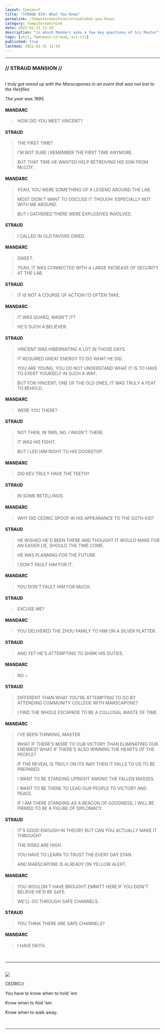 ```yaml
---
layout: fpmcpost
title: "STRAUD 019: What You Know"
permalink: /femputermanchine/straud/what-you-know/
category: femputermanchine
date: 2022-01-31 12:53
description: "in which Mandarc asks a few key questions of his Master"
tags: [skit, fpmcmain-straud, act-iii]
published: true
lastmod: 2022-01-31 12:54
---
```

[//]: # (  1/31/22  -added)

*****
### // STRAUD MANSION //

<br><i>I truly got mixed up with the Marscapones in an event that was not lost to the Hexfiles.</i>

<i>The year was 1995.</i>

#### MANDARC

> HOW DID YOU MEET VINCENT?

#### STRAUD

> THE FIRST TIME?
> 
> I'M NOT SURE I REMEMBER THE FIRST TIME ANYMORE.
> 
> BUT THAT TIME HE WANTED HELP RETREIVING HIS SON FROM McCOY.

#### MANDARC

> YEAH, YOU WERE SOMETHING OF A LEGEND AROUND THE LAB.
> 
> MOST DIDN'T WANT TO DISCUSS IT THOUGH. ESPECIALLY NOT WITH ME AROUND.
> 
> BUT I GATHERED THERE WERE EXPLOSIVES INVOLVED.

#### STRAUD

> I CALLED IN OLD FAVORS OWED.

#### MANDARC

> SWEET.
> 
> YEAH, IT WAS CONNECTED WITH A LARGE INCREASE OF SECURITY AT THE LAB.

#### STRAUD

> IT IS NOT A COURSE OF ACTION I'D OFTEN TAKE.

#### MANDARC

> IT WAS QUARQ, WASN'T IT?
> 
> HE'S SUCH A BELIEVER.

#### STRAUD

> VINCENT WAS HIBERNATING A LOT IN THOSE DAYS.
> 
> IT REQUIRED GREAT ENERGY TO DO WHAT HE DID.
> 
> YOU ARE YOUNG, YOU DO NOT UNDERSTAND WHAT IT IS TO HAVE TO EXERT YOURSELF IN SUCH A WAY.
> 
> BUT FOR VINCENT, ONE OF THE OLD ONES, IT WAS TRULY A FEAT TO BEHOLD.

#### MANDARC

> WERE YOU THERE?

#### STRAUD

> NOT THEN, IN 1995, NO. I WASN'T THERE. 
> 
> IT WAS HIS FIGHT.
> 
> BUT I LED HIM RIGHT TO HIS DOORSTOP.

#### MANDARC

> DID KEV TRULY HAVE THE TEETH?

#### STRAUD

> IN SOME RETELLINGS.

#### MANDARC

> WHY DID CEDRIC SPOOF IN HIS APPEARANCE TO THE GOTH KID?

#### STRAUD

> HE WISHED HE'D BEEN THERE AND THOUGHT IT WOULD MAKE FOR AN EASIER LIE, SHOULD THE TIME COME.
> 
> HE WAS PLANNING FOR THE FUTURE.
> 
> I DON'T FAULT HIM FOR IT.

#### MANDARC

> YOU DON'T FAULT HIM FOR MUCH.

#### STRAUD

> EXCUSE ME?

#### MANDARC

> YOU DELIVERED THE ZHOU FAMILY TO HIM ON A SILVER PLATTER.

#### STRAUD

> AND YET HE'S ATTEMPTING TO SHIRK HIS DUTIES.

#### MANDARC

> NO ~

#### STRAUD

> DIFFERENT THAN WHAT YOU'RE ATTEMPTING TO DO BY ATTENDING COMMUNITY COLLEGE WITH MARSCAPONE?
> 
> I FIND THE WHOLE ESCAPADE TO BE A COLLOSAL WASTE OF TIME.

#### MANDARC

> I'VE BEEN THINKING, MASTER.
> 
> WHAT IF THERE'S MORE TO OUR VICTORY THAN ELIMINATING OUR ENEMIES? WHAT IF THERE'S ALSO WINNING THE HEARTS OF THE PEOPLE?
> 
> IF THE REVEAL IS TRULY ON ITS WAY THEN IT FALLS TO US TO BE PREPARED.
> 
> I WANT TO BE STANDING UPRIGHT AMONG THE FALLEN MASSES.
> 
> I WANT TO BE THERE TO LEAD OUR PEOPLE TO VICTORY AND PEACE.
> 
> IF I AM THERE STANDING AS A BEACON OF GOODNESS, I WILL BE PRIMED TO BE A FIGURE OF DIPLOMACY.

#### STRAUD

> IT'S GOOD ENOUGH IN THEORY BUT CAN YOU ACTUALLY MAKE IT THROUGH?
> 
> THE RISKS ARE HIGH.
> 
> YOU HAVE TO LEARN TO TRUST THE EVERY DAY STAN.
> 
> AND MARSCAPONE IS ALREADY ON YELLOW ALERT.

#### MANDARC

> YOU WOULDN'T HAVE BROUGHT EMMITT HERE IF YOU DIDN'T BELIEVE HE'D BE SAFE.
> 
> WE'LL GO THROUGH SAFE CHANNELS.

#### STRAUD

> YOU THINK THERE ARE SAFE CHANNELS?

#### MANDARC

> I HAVE FAITH.

<BR>

*****
<BR>
<div class="chat-box">
<img src="{{ site.url }}/assets/tb/cedric1.jpg" class="chat-portrait" />
<p class="ppl-sez">CEDRIC//</p>
<p class="ppl-sez">You have to know when to hold 'em</p>
<p class="ppl-sez">Know when to fold 'em</p>
<p class="ppl-sez">Know when to walk away.</p>
</div>
<br>

*****

